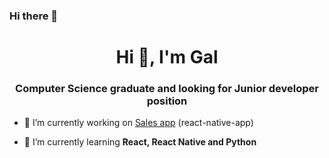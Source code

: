 ### Hi there 👋

<!--
**galhadida80/galhadida80** is a ✨ _special_ ✨ repository because its `README.md` (this file) appears on your GitHub profile.

Here are some ideas to get you started:

- 🔭 I’m currently working on ...
- 🌱 I’m currently learning ...
- 👯 I’m looking to collaborate on ...
- 🤔 I’m looking for help with ...
- 💬 Ask me about ...
- 📫 How to reach me: ...
- 😄 Pronouns: ...
- ⚡ Fun fact: ...
-->


<h1 align="center">Hi 👋, I'm Gal</h1>
<h3 align="center"> Computer Science graduate and looking for Junior developer position</h3>

- 🔭 I’m currently working on [Sales app](https://github.com/galhadida80/All-Shop) (react-native-app)

- 🌱 I’m currently learning **React, React Native and Python**




